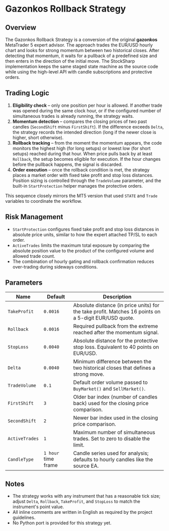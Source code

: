 # Gazonkos Rollback Strategy

## Overview
The Gazonkos Rollback Strategy is a conversion of the original **gazonkos** MetaTrader 5 expert advisor. The approach trades the EUR/USD hourly chart and looks for strong momentum between two historical closes. After detecting that momentum, it waits for a pullback of a predefined size and then enters in the direction of the initial move. The StockSharp implementation keeps the same staged state machine as the source code while using the high-level API with candle subscriptions and protective orders.

## Trading Logic
1. **Eligibility check** – only one position per hour is allowed. If another trade was opened during the same clock hour, or if the configured number of simultaneous trades is already running, the strategy waits.
2. **Momentum detection** – compares the closing prices of two past candles (`SecondShift` minus `FirstShift`). If the difference exceeds `Delta`, the strategy records the intended direction (long if the newer close is higher, short otherwise).
3. **Rollback tracking** – from the moment the momentum appears, the code monitors the highest high (for long setups) or lowest low (for short setups) reached during that hour. When price pulls back by at least `Rollback`, the setup becomes eligible for execution. If the hour changes before the pullback happens, the signal is discarded.
4. **Order execution** – once the rollback condition is met, the strategy places a market order with fixed take profit and stop loss distances. Position sizing is controlled through the `TradeVolume` parameter, and the built-in `StartProtection` helper manages the protective orders.

This sequence closely mirrors the MT5 version that used `STATE` and `Trade` variables to coordinate the workflow.

## Risk Management
* `StartProtection` configures fixed take profit and stop loss distances in absolute price units, similar to how the expert attached TP/SL to each order.
* `ActiveTrades` limits the maximum total exposure by comparing the absolute position value to the product of the configured volume and allowed trade count.
* The combination of hourly gating and rollback confirmation reduces over-trading during sideways conditions.

## Parameters
| Name | Default | Description |
| --- | --- | --- |
| `TakeProfit` | `0.0016` | Absolute distance (in price units) for the take profit. Matches 16 points on a 5-digit EUR/USD quote. |
| `Rollback` | `0.0016` | Required pullback from the extreme reached after the momentum signal. |
| `StopLoss` | `0.0040` | Absolute distance for the protective stop loss. Equivalent to 40 points on EUR/USD. |
| `Delta` | `0.0040` | Minimum difference between the two historical closes that defines a strong move. |
| `TradeVolume` | `0.1` | Default order volume passed to `BuyMarket()` and `SellMarket()`. |
| `FirstShift` | `3` | Older bar index (number of candles back) used for the closing price comparison. |
| `SecondShift` | `2` | Newer bar index used in the closing price comparison. |
| `ActiveTrades` | `1` | Maximum number of simultaneous trades. Set to zero to disable the limit. |
| `CandleType` | `1 hour` time frame | Candle series used for analysis; defaults to hourly candles like the source EA. |

## Notes
* The strategy works with any instrument that has a reasonable tick size; adjust `Delta`, `Rollback`, `TakeProfit`, and `StopLoss` to match the instrument's point value.
* All inline comments are written in English as required by the project guidelines.
* No Python port is provided for this strategy yet.
